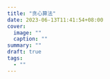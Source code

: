 ```yaml
---
title: "贪心算法"
date: 2023-06-13T11:41:54+08:00
cover:
  image: ""
  caption: ""
summary: ""
draft: true
tags:
  - ""
---
```


